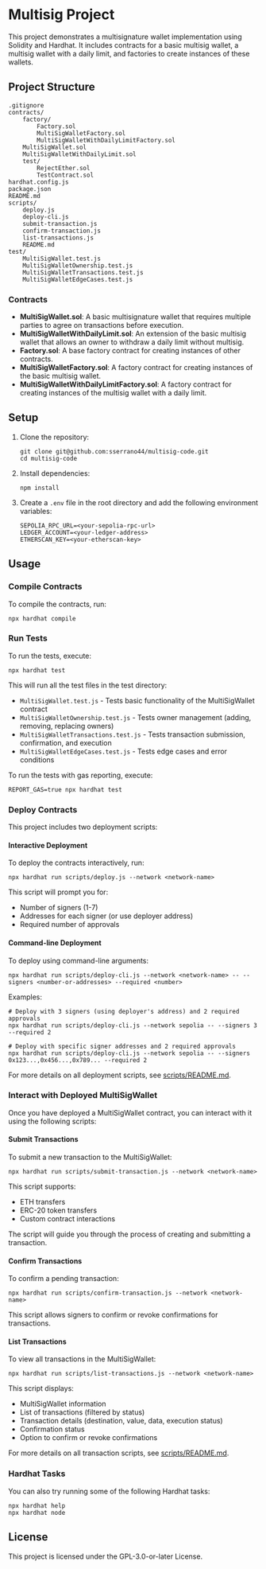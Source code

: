 # Multisig Project

This project demonstrates a multisignature wallet implementation using Solidity and Hardhat. It includes contracts for a basic multisig wallet, a multisig wallet with a daily limit, and factories to create instances of these wallets.

## Project Structure

```
.gitignore
contracts/
    factory/
        Factory.sol
        MultiSigWalletFactory.sol
        MultiSigWalletWithDailyLimitFactory.sol
    MultiSigWallet.sol
    MultiSigWalletWithDailyLimit.sol
    test/
        RejectEther.sol
        TestContract.sol
hardhat.config.js
package.json
README.md
scripts/
    deploy.js
    deploy-cli.js
    submit-transaction.js
    confirm-transaction.js
    list-transactions.js
    README.md
test/
    MultiSigWallet.test.js
    MultiSigWalletOwnership.test.js
    MultiSigWalletTransactions.test.js
    MultiSigWalletEdgeCases.test.js
```

### Contracts

- **MultiSigWallet.sol**: A basic multisignature wallet that requires multiple parties to agree on transactions before execution.
- **MultiSigWalletWithDailyLimit.sol**: An extension of the basic multisig wallet that allows an owner to withdraw a daily limit without multisig.
- **Factory.sol**: A base factory contract for creating instances of other contracts.
- **MultiSigWalletFactory.sol**: A factory contract for creating instances of the basic multisig wallet.
- **MultiSigWalletWithDailyLimitFactory.sol**: A factory contract for creating instances of the multisig wallet with a daily limit.

## Setup

1. Clone the repository:
    ```shell
    git clone git@github.com:sserrano44/multisig-code.git
    cd multisig-code
    ```

2. Install dependencies:
    ```shell
    npm install
    ```

3. Create a `.env` file in the root directory and add the following environment variables:
    ```plaintext
    SEPOLIA_RPC_URL=<your-sepolia-rpc-url>
    LEDGER_ACCOUNT=<your-ledger-address>
    ETHERSCAN_KEY=<your-etherscan-key>
    ```

## Usage

### Compile Contracts

To compile the contracts, run:
```shell
npx hardhat compile
```

### Run Tests

To run the tests, execute:
```shell
npx hardhat test
```

This will run all the test files in the test directory:
- `MultiSigWallet.test.js` - Tests basic functionality of the MultiSigWallet contract
- `MultiSigWalletOwnership.test.js` - Tests owner management (adding, removing, replacing owners)
- `MultiSigWalletTransactions.test.js` - Tests transaction submission, confirmation, and execution
- `MultiSigWalletEdgeCases.test.js` - Tests edge cases and error conditions

To run the tests with gas reporting, execute:
```shell
REPORT_GAS=true npx hardhat test
```

### Deploy Contracts

This project includes two deployment scripts:

#### Interactive Deployment

To deploy the contracts interactively, run:
```shell
npx hardhat run scripts/deploy.js --network <network-name>
```

This script will prompt you for:
- Number of signers (1-7)
- Addresses for each signer (or use deployer address)
- Required number of approvals

#### Command-line Deployment

To deploy using command-line arguments:
```shell
npx hardhat run scripts/deploy-cli.js --network <network-name> -- --signers <number-or-addresses> --required <number>
```

Examples:
```shell
# Deploy with 3 signers (using deployer's address) and 2 required approvals
npx hardhat run scripts/deploy-cli.js --network sepolia -- --signers 3 --required 2

# Deploy with specific signer addresses and 2 required approvals
npx hardhat run scripts/deploy-cli.js --network sepolia -- --signers 0x123...,0x456...,0x789... --required 2
```


For more details on all deployment scripts, see [scripts/README.md](scripts/README.md).

### Interact with Deployed MultiSigWallet

Once you have deployed a MultiSigWallet contract, you can interact with it using the following scripts:

#### Submit Transactions

To submit a new transaction to the MultiSigWallet:
```shell
npx hardhat run scripts/submit-transaction.js --network <network-name>
```

This script supports:
- ETH transfers
- ERC-20 token transfers
- Custom contract interactions

The script will guide you through the process of creating and submitting a transaction.

#### Confirm Transactions

To confirm a pending transaction:
```shell
npx hardhat run scripts/confirm-transaction.js --network <network-name>
```

This script allows signers to confirm or revoke confirmations for transactions.

#### List Transactions

To view all transactions in the MultiSigWallet:
```shell
npx hardhat run scripts/list-transactions.js --network <network-name>
```

This script displays:
- MultiSigWallet information
- List of transactions (filtered by status)
- Transaction details (destination, value, data, execution status)
- Confirmation status
- Option to confirm or revoke confirmations

For more details on all transaction scripts, see [scripts/README.md](scripts/README.md).

### Hardhat Tasks

You can also try running some of the following Hardhat tasks:
```shell
npx hardhat help
npx hardhat node
```

## License

This project is licensed under the GPL-3.0-or-later License.
